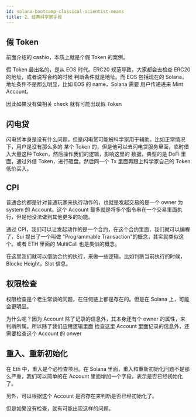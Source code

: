 ```yaml
---
id: solana-bootcamp-classical-scientist-means
title: 2、经典科学家手段
---
```


## 假 Token

前面介绍的 cashio，本质上就是个假 Token 的案例。

假 Token 最出名的，是从 EOS 时代。ERC20 规范导致，大家都会去检查 ERC20 的地址，或者说写合约的时候 判断条件就是地址。而 EOS 包括现在的 Solana，地址条件不是那么明显，比如 EOS 的 name，Solana 需要 用户传递进来 Mint Account。

因此如果没有做相关 check 就有可能出现假 Token

## 闪电贷

闪电贷本身是没有什么问题，但是闪电贷可能被科学家用于辅助。比如正常情况下，用户是没有那么多的 某个 Token 的，但是他可以去闪电贷服务里面，临时借入大量这种 Token，然后操作我们的逻辑，影响这里的 数据，典型的是 DeFi 里面，通过外借 Token，进行砸盘。然后同一个 Tx 里面再跟上科学家自己的 Token 低价买入。

## CPI

普通合约都是针对普通玩家来执行动作的，也就是发起交易的是一个 owner 为 system 的 Account。这个 Account 最多就是将多个指令串在一个交易里面执行，但是他没法做到其他更多的功能。

通过 CPI，我们可以让发起动作的是一个合约，在这个合约里面，我们就可以编程了，Sui 提出了一个叫做 "Programmable Transaction"的概念，其实就类似这个。或者 ETH 里面的 MultiCall 也是类似的概念。

在这里我们就可以借助合约的执行，来做一些逻辑，比如判断当前执行的时候，Blocke Height，Slot 信息。

## 权限检查

权限检查是个老生常谈的问题，在任何链上都是存在的。但是在 Solana 上，可能会更明显。

为什么呢？因为 Account 除了记录的信息外，其本身还有个 owner 的属性，来判断所属。所以除了我们应用逻辑里面 检查这里 Account 里面记录的信息外，还需要检查这个 Account 的 onwer

## 重入、重新初始化

在 Eth 中，重入是个必检查项目。在 Solana 里面，重入和重新初始化问题不是那么严重，我们可以简单的在 Account 里面增加一个字段，表示是否已经初始化了。

另外，可以根据这个 Account 是否存在来判断是否已经初始化了。

但是如果没有检查，就有可能出现这样的问题。
